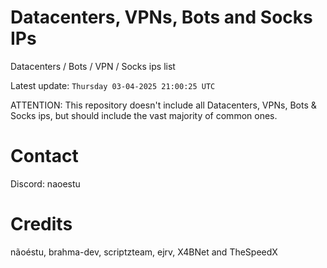 # Datacenters, VPNs, Bots and Socks IPs
 
Datacenters / Bots / VPN / Socks ips list

Latest update: `Thursday 03-04-2025 21:00:25 UTC` 

ATTENTION: This repository doesn't include all Datacenters, VPNs, Bots & Socks ips, 
but should include the vast majority of common ones.

# Contact
Discord: naoestu

# Credits
nãoéstu, brahma-dev, scriptzteam, ejrv, X4BNet and TheSpeedX
